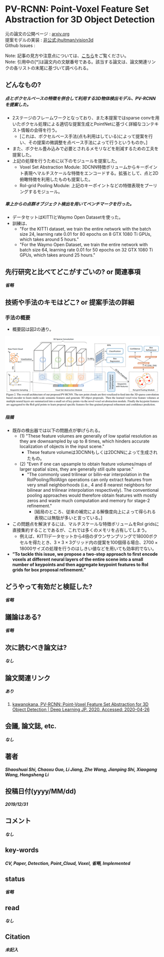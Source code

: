 # PV-RCNN: Point-Voxel Feature Set Abstraction for 3D Object Detection

元の論文の公開ページ : [arxiv.org](https://arxiv.org/abs/1912.13192)  
提案モデルの実装 : [非公式:jhultman/vision3d](https://github.com/jhultman/vision3d)  
Github Issues : []()  

Note: 記事の見方や注意点については、[こちら](/)をご覧ください。  
Note: 引用中の[*]は論文内の文献番号である。該当する論文は、論文関連リンクの各リストの末尾に基づいて調べられる。

## どんなもの?
##### 点とボクセルベースの特徴を併合して利用する3D物体検出モデル、PV-RCNNを提案した。
- 2ステージのフレームワークとなっており、また本提案ではsparse convを用いたボクセル処理による適切な提案生成とPointNetに基づく詳細なコンテキスト情報の会得を行う。
  - [これは、ボクセルベース手法(点も利用はしている)によって提案を行い、その提案の微調整を点ベース手法によって行うというものか。]
- また、ボクセル畳み込みで必要とされるメモリなどを削減するための工夫を提案した。
- 上記の処理を行うために以下のモジュールを提案した。
  - Voxel Set Abstraction Module: 3DCNN特徴ボリュームからキーポイント表現へマルチスケールな特徴をエンコードする。拡張として、点と2D俯瞰特徴を利用したものも提案した。
  - RoI-grid Pooling Module: 上記のキーポイントなどの特徴表現をプーリングするモジュール。

##### 車上からの点群オブジェクト検出を用いてベンチマークを行った。
- データセットはKITTIとWaymo Open Datasetを使った。
- 訓練は、
  - "For the KITTI dataset, we train the entire network with the batch size 24, learning rate 0.01 for 80 epochs on 8 GTX 1080 Ti GPUs, which takes around 5 hours."
  - "For the Waymo Open Dataset, we train the entire network with batch size 64, learning rate 0.01 for 50 epochs on 32 GTX 1080 Ti GPUs, which takes around 25 hours."

## 先行研究と比べてどこがすごいの? or 関連事項
##### 省略

## 技術や手法のキモはどこ? or 提案手法の詳細
### 手法の概要
- 概要図は図2の通り。

![fig2](img/PPFSAf3OD/fig2.png)

##### 指摘
- 既存の検出器では以下の問題点が挙げられる。
  - (1) "These feature volumes are generally of low spatial resolution as they are downsampled by up to 8 times, which hinders accurate localization of objects in the input scene."
    - These feature volumeは3DCNNもしくは2DCNNによって生成されたもの。
  - (2) "Even if one can upsample to obtain feature volumes/maps of larger spatial sizes, they are generally still quite sparse."
    - "The commonly used trilinear or bilin-ear interpolation in the RoIPooling/RoIAlign operations can only extract features from very small neighborhoods (i.e., 4 and 8 nearest neighbors for bilinear and trilinear interpolation respectively). The conventional pooling approaches would therefore obtain features with mostly zeros and waste much computation and memory for stage-2 refinement."
      - [結局のところ、従来の補完による解像度向上によって得られる表現には無駄が多いと言っている。]
- この問題点を解決するには、マルチスケールな特徴ボリュームをRoI gridsに直接集約することであるが、これでは多くのメモリを占有してしまう。
  - 例えば、KITTIデータセットから4倍のダウンサンプリングで18000ボクセルを得たとき、$3\times 3 \times 3$グリッド内の提案を100個得る場合、$2700 \times 18000$サイズの処理を行うのはしきい値などを用いても効率的でない。
- **”To tackle this issue, we propose a two-step approach to first encode voxels at different neural layers of the entire scene into a small number of keypoints and then aggregate keypoint features to RoI grids for box proposal refinement.”**

## どうやって有効だと検証した?
##### 省略

## 議論はある?
##### 省略

## 次に読むべき論文は?
##### なし

## 論文関連リンク
##### あり
1. [kawanokana, PV-RCNN: Point-Voxel Feature Set Abstraction for 3D Object Detection | Deep Learning JP. 2020. Accessed: 2020-04-26](https://deeplearning.jp/pv-rcnn-point-voxel-feature-set-abstraction-for-3d-object-detection/)

## 会議, 論文誌, etc.
##### なし

## 著者
##### Shaoshuai Shi, Chaoxu Guo, Li Jiang, Zhe Wang, Jianping Shi, Xiaogang Wang, Hongsheng Li

## 投稿日付(yyyy/MM/dd)
##### 2019/12/31

## コメント
##### なし

## key-words
##### CV, Paper, Detection, Point_Cloud, Voxel, 省略, Implemented

## status
##### 省略

## read
##### なし

## Citation
##### 未記入
